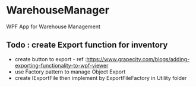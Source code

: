 # WarehouseManager
WPF App for Warehouse Management
## Todo : create Export function for inventory
 - create button to export  - ref  :https://www.grapecity.com/blogs/adding-exporting-functionality-to-wpf-viewer
 - use Factory pattern to manage Object Export
 - create IExportFile then implement by ExportFileFactory in Utility folder
